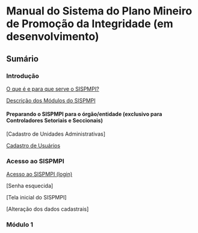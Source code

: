 # **Manual do Sistema do Plano Mineiro de Promoção da Integridade (em desenvolvimento)** #

## Sumário

### **Introdução**

[O que é e para que serve o SISPMPI?](https://github.com/thomazanderson/sispmpi_manual/blob/master/Introducao.md)

[Descrição dos Módulos do SISPMPI](https://github.com/thomazanderson/sispmpi_manual/blob/master/modulos.md)

#### **Preparando o SISPMPI para o órgão/entidade (exclusivo para Controladores Setoriais e Seccionais)** ###

[Cadastro de Unidades Administrativas]

[Cadastro de Usuários](https://github.com/thomazanderson/sispmpi_manual/blob/master/cadastros.md)

### **Acesso ao SISPMPI** ###

[Acesso ao SISPMPI (login)](https://github.com/thomazanderson/sispmpi_manual/blob/master/login.md)

[Senha esquecida]

[Tela inicial do SISPMPI]

[Alteração dos dados cadastrais]

### **Módulo 1**
